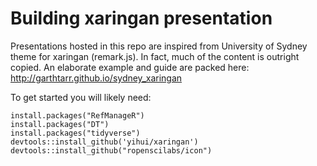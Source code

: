 # Building xaringan presentation

Presentations hosted in this repo are inspired from University of Sydney theme for xaringan (remark.js). In fact, much of the content is outright copied. An elaborate example and guide are packed here: http://garthtarr.github.io/sydney_xaringan

To get started you will likely need:

```
install.packages("RefManageR")
install.packages("DT")
install.packages("tidyverse")
devtools::install_github('yihui/xaringan')
devtools::install_github("ropenscilabs/icon")
```
